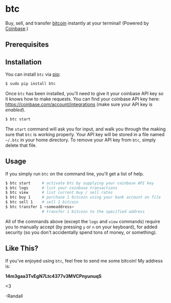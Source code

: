 # btc

Buy, sell, and transfer [bitcoin](http://bitcoin.org/en/) instantly at your
terminal!  (Powered by [Coinbase](https://coinbase.com/).)


## Prerequisites


## Installation

You can install `btc` via [pip](http://pip.readthedocs.org/en/latest/):

```bash
$ sudo pip install btc
```

Once `btc` has been installed, you'll need to give it your coinbase API key so
it knows how to make requests.  You can find your coinbase API key here:
https://coinbase.com/account/integrations (make sure your API key is
*enabled*).

```bash
$ btc start
```

The `start` command will ask you for input, and walk you through the making sure
that `btc` is working properly.  Your API key will be stored in a file named
`~/.btc` in your home directory.  To remove your API key from `btc`, simply
delete that file.


## Usage

If you simply run `btc` on the command line, you'll get a list of help.

```bash
$ btc start     # activate btc by supplying your coinbase API key
$ btc logs      # list your coinbase transactions
$ btc view      # list current buy / sell rates
$ btc buy 1     # purchase 1 bitcoin using your bank account on file
$ btc sell 1    # sell 1 bitcoin
$ btc transfer 1 <someaddress>
                # transfer 1 bitcoin to the specified address
```

All of the commands above (except the `logs` and `view` commands) require you
to manually accept (by pressing `y` or `n` on your keyboard), for added
security (so you don't accidentally spend tons of money, or something).


## Like This?

If you've enjoyed using `btc`, feel free to send me some bitcoin!  My address
is:

**14m3gaa3TvEgN7Ltc4377v3MVCPnyunuqS**

<3

-Randall
